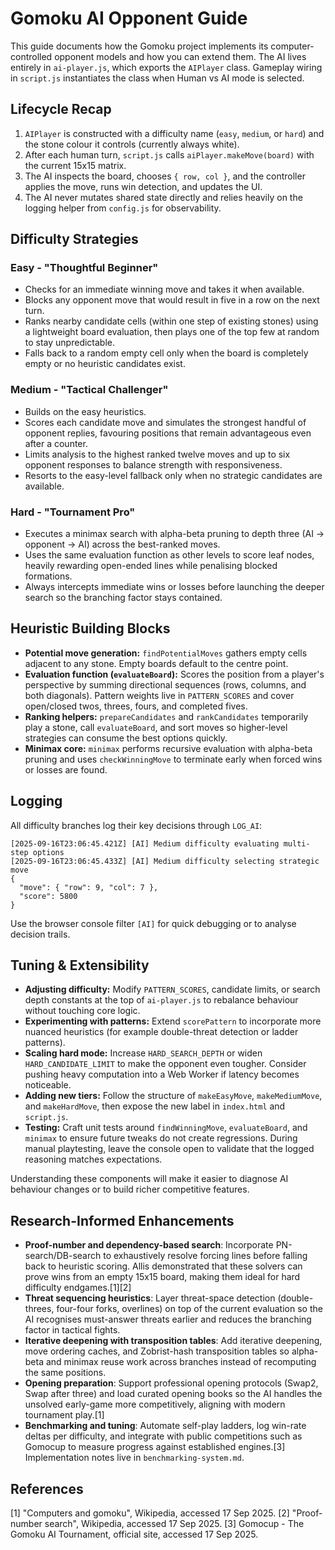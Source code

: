# Gomoku AI Opponent Guide

This guide documents how the Gomoku project implements its computer-controlled opponent models and how you can extend them. The AI lives entirely in `ai-player.js`, which exports the `AIPlayer` class. Gameplay wiring in `script.js` instantiates the class when Human vs AI mode is selected.

## Lifecycle Recap
1. `AIPlayer` is constructed with a difficulty name (`easy`, `medium`, or `hard`) and the stone colour it controls (currently always white).
2. After each human turn, `script.js` calls `aiPlayer.makeMove(board)` with the current 15x15 matrix.
3. The AI inspects the board, chooses `{ row, col }`, and the controller applies the move, runs win detection, and updates the UI.
4. The AI never mutates shared state directly and relies heavily on the logging helper from `config.js` for observability.

## Difficulty Strategies
### Easy - "Thoughtful Beginner"
- Checks for an immediate winning move and takes it when available.
- Blocks any opponent move that would result in five in a row on the next turn.
- Ranks nearby candidate cells (within one step of existing stones) using a lightweight board evaluation, then plays one of the top few at random to stay unpredictable.
- Falls back to a random empty cell only when the board is completely empty or no heuristic candidates exist.

### Medium - "Tactical Challenger"
- Builds on the easy heuristics.
- Scores each candidate move and simulates the strongest handful of opponent replies, favouring positions that remain advantageous even after a counter.
- Limits analysis to the highest ranked twelve moves and up to six opponent responses to balance strength with responsiveness.
- Resorts to the easy-level fallback only when no strategic candidates are available.

### Hard - "Tournament Pro"
- Executes a minimax search with alpha-beta pruning to depth three (AI -> opponent -> AI) across the best-ranked moves.
- Uses the same evaluation function as other levels to score leaf nodes, heavily rewarding open-ended lines while penalising blocked formations.
- Always intercepts immediate wins or losses before launching the deeper search so the branching factor stays contained.

## Heuristic Building Blocks
- **Potential move generation:** `findPotentialMoves` gathers empty cells adjacent to any stone. Empty boards default to the centre point.
- **Evaluation function (`evaluateBoard`):** Scores the position from a player's perspective by summing directional sequences (rows, columns, and both diagonals). Pattern weights live in `PATTERN_SCORES` and cover open/closed twos, threes, fours, and completed fives.
- **Ranking helpers:** `prepareCandidates` and `rankCandidates` temporarily play a stone, call `evaluateBoard`, and sort moves so higher-level strategies can consume the best options quickly.
- **Minimax core:** `minimax` performs recursive evaluation with alpha-beta pruning and uses `checkWinningMove` to terminate early when forced wins or losses are found.

## Logging
All difficulty branches log their key decisions through `LOG_AI`:
```text
[2025-09-16T23:06:45.421Z] [AI] Medium difficulty evaluating multi-step options
[2025-09-16T23:06:45.433Z] [AI] Medium difficulty selecting strategic move
{
  "move": { "row": 9, "col": 7 },
  "score": 5800
}
```
Use the browser console filter `[AI]` for quick debugging or to analyse decision trails.

## Tuning & Extensibility
- **Adjusting difficulty:** Modify `PATTERN_SCORES`, candidate limits, or search depth constants at the top of `ai-player.js` to rebalance behaviour without touching core logic.
- **Experimenting with patterns:** Extend `scorePattern` to incorporate more nuanced heuristics (for example double-threat detection or ladder patterns).
- **Scaling hard mode:** Increase `HARD_SEARCH_DEPTH` or widen `HARD_CANDIDATE_LIMIT` to make the opponent even tougher. Consider pushing heavy computation into a Web Worker if latency becomes noticeable.
- **Adding new tiers:** Follow the structure of `makeEasyMove`, `makeMediumMove`, and `makeHardMove`, then expose the new label in `index.html` and `script.js`.
- **Testing:** Craft unit tests around `findWinningMove`, `evaluateBoard`, and `minimax` to ensure future tweaks do not create regressions. During manual playtesting, leave the console open to validate that the logged reasoning matches expectations.

Understanding these components will make it easier to diagnose AI behaviour changes or to build richer competitive features.
## Research-Informed Enhancements

- **Proof-number and dependency-based search**: Incorporate PN-search/DB-search to exhaustively resolve forcing lines before falling back to heuristic scoring. Allis demonstrated that these solvers can prove wins from an empty 15x15 board, making them ideal for hard difficulty endgames.[1][2]
- **Threat sequencing heuristics**: Layer threat-space detection (double-threes, four-four forks, overlines) on top of the current evaluation so the AI recognises must-answer threats earlier and reduces the branching factor in tactical fights.
- **Iterative deepening with transposition tables**: Add iterative deepening, move ordering caches, and Zobrist-hash transposition tables so alpha-beta and minimax reuse work across branches instead of recomputing the same positions.
- **Opening preparation**: Support professional opening protocols (Swap2, Swap after three) and load curated opening books so the AI handles the unsolved early-game more competitively, aligning with modern tournament play.[1]
- **Benchmarking and tuning**: Automate self-play ladders, log win-rate deltas per difficulty, and integrate with public competitions such as Gomocup to measure progress against established engines.[3] Implementation notes live in `benchmarking-system.md`.

## References
[1] "Computers and gomoku", Wikipedia, accessed 17 Sep 2025.
[2] "Proof-number search", Wikipedia, accessed 17 Sep 2025.
[3] Gomocup - The Gomoku AI Tournament, official site, accessed 17 Sep 2025.
